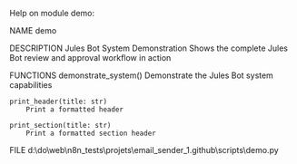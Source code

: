 Help on module demo:

NAME
    demo

DESCRIPTION
    Jules Bot System Demonstration
    Shows the complete Jules Bot review and approval workflow in action

FUNCTIONS
    demonstrate_system()
        Demonstrate the Jules Bot system capabilities

    print_header(title: str)
        Print a formatted header

    print_section(title: str)
        Print a formatted section header

FILE
    d:\do\web\n8n_tests\projets\email_sender_1\.github\scripts\demo.py


